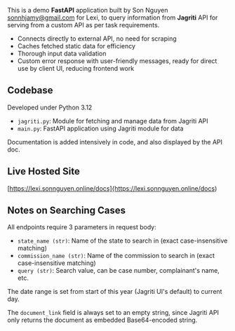 This is a demo **FastAPI** application built by Son Nguyen <sonnhjamy@gmail.com> for Lexi, to query information
from **Jagriti** API for serving from a custom API as per task requirements.

- Connects directly to external API, no need for scraping
- Caches fetched static data for efficiency
- Thorough input data validation
- Custom error response with user-friendly messages, ready for direct use by client UI, reducing frontend work

## Codebase

Developed under Python 3.12

- `jagriti.py`: Module for fetching and manage data from Jagriti API
- `main.py`: FastAPI application using Jagriti module for data

Documentation is added intensively in code, and also displayed by the API doc.

## Live Hosted Site

[https://lexi.sonnguyen.online/docs]{https://lexi.sonnguyen.online/docs)

## Notes on Searching Cases

All endpoints require 3 parameters in request body:

- `state_name (str)`: Name of the state to search in (exact case-insensitive matching)
- `commission_name (str)`: Name of the commission to search in (exact case-insensitive matching)
- `query (str)`: Search value, can be case number, complainant's name, etc.

The date range is set from start of this year (Jagriti UI's default) to current day.

The `document_link` field is always set to an empty string, since Jagriti API only returns the document as
embedded Base64-encoded string.

##  

